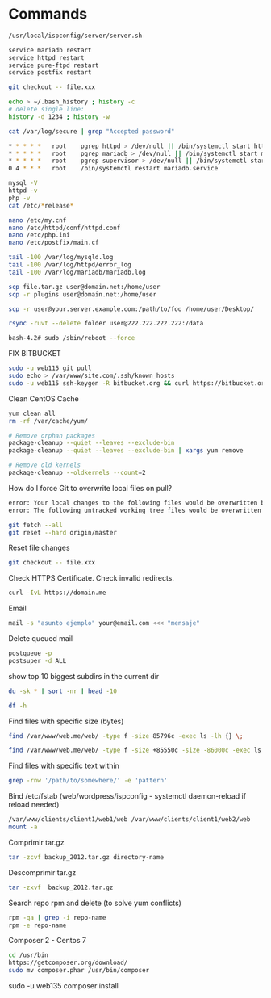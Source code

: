 Commands
========
```sh
/usr/local/ispconfig/server/server.sh

service mariadb restart
service httpd restart
service pure-ftpd restart
service postfix restart

git checkout -- file.xxx

echo > ~/.bash_history ; history -c
# delete single line:
history -d 1234 ; history -w

cat /var/log/secure | grep "Accepted password"

* * * * *   root    pgrep httpd > /dev/null || /bin/systemctl start httpd.service
* * * * *   root    pgrep mariadb > /dev/null || /bin/systemctl start mariadb.service
* * * * *   root    pgrep supervisor > /dev/null || /bin/systemctl start supervisor
0 4 * * *   root    /bin/systemctl restart mariadb.service

mysql -V
httpd -v
php -v
cat /etc/*release*

nano /etc/my.cnf
nano /etc/httpd/conf/httpd.conf
nano /etc/php.ini
nano /etc/postfix/main.cf

tail -100 /var/log/mysqld.log
tail -100 /var/log/httpd/error_log
tail -100 /var/log/mariadb/mariadb.log

scp file.tar.gz user@domain.net:/home/user
scp -r plugins user@domain.net:/home/user

scp -r user@your.server.example.com:/path/to/foo /home/user/Desktop/

rsync -ruvt --delete folder user@222.222.222.222:/data

bash-4.2# sudo /sbin/reboot --force
```

FIX BITBUCKET
```sh
sudo -u web115 git pull
sudo echo > /var/www/site.com/.ssh/known_hosts
sudo -u web115 ssh-keygen -R bitbucket.org && curl https://bitbucket.org/site/ssh >> /var/www/site.com/.ssh/known_hosts
```

Clean CentOS Cache
```sh
yum clean all
rm -rf /var/cache/yum/

# Remove orphan packages
package-cleanup --quiet --leaves --exclude-bin
package-cleanup --quiet --leaves --exclude-bin | xargs yum remove

# Remove old kernels
package-cleanup --oldkernels --count=2
```

How do I force Git to overwrite local files on pull?
```sh
error: Your local changes to the following files would be overwritten by merge:
error: The following untracked working tree files would be overwritten by merge:

git fetch --all
git reset --hard origin/master
```

Reset file changes
```sh
git checkout -- file.xxx
```

Check HTTPS Certificate. Check invalid redirects.
```sh
curl -IvL https://domain.me
```

Email
```sh
mail -s "asunto ejemplo" your@email.com <<< "mensaje"
```

Delete queued mail
```sh
postqueue -p
postsuper -d ALL
```

show top 10 biggest subdirs in the current dir

```sh
du -sk * | sort -nr | head -10

df -h
```

Find files with specific size (bytes)
```sh
find /var/www/web.me/web/ -type f -size 85796c -exec ls -lh {} \;
```
```sh
find /var/www/web.me/web/ -type f -size +85550c -size -86000c -exec ls -lh {} \;
```

Find files with specific text within
```sh
grep -rnw '/path/to/somewhere/' -e 'pattern'
```

Bind /etc/fstab (web/wordpress/ispconfig - systemctl daemon-reload if reload needed)
```sh
/var/www/clients/client1/web1/web /var/www/clients/client1/web2/web    none    bind,nobootwait,_netdev    0 0
mount -a
```

Comprimir tar.gz
```sh
tar -zcvf backup_2012.tar.gz directory-name
```

Descomprimir tar.gz
```sh
tar -zxvf  backup_2012.tar.gz
```

Search repo rpm and delete (to solve yum conflicts)
```sh
rpm -qa | grep -i repo-name
rpm -e repo-name
```

Composer 2 - Centos 7
```sh
cd /usr/bin
https://getcomposer.org/download/
sudo mv composer.phar /usr/bin/composer
```
sudo -u web135 composer install
